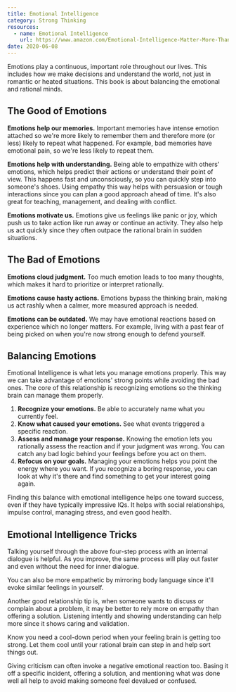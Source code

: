 ```yaml
---
title: Emotional Intelligence
category: Strong Thinking
resources:
  - name: Emotional Intelligence
    url: https://www.amazon.com/Emotional-Intelligence-Matter-More-Than/dp/055338371X
date: 2020-06-08
---
```


Emotions play a continuous, important role throughout our lives. This includes how we make decisions and understand the world, not just in romantic or heated situations. This book is about balancing the emotional and rational minds.

## The Good of Emotions

**Emotions help our memories.** Important memories have intense emotion attached so we're more likely to remember them and therefore more (or less) likely to repeat what happened. For example, bad memories have emotional pain, so we're less likely to repeat them.

**Emotions help with understanding.** Being able to empathize with others' emotions, which helps predict their actions or understand their point of view. This happens fast and unconsciously, so you can quickly step into someone's shoes. Using empathy this way helps with persuasion or tough interactions since you can plan a good approach ahead of time. It's also great for teaching, management, and dealing with conflict.

**Emotions motivate us.** Emotions give us feelings like panic or joy, which push us to take action like run away or continue an activity. They also help us act quickly since they often outpace the rational brain in sudden situations.

## The Bad of Emotions

**Emotions cloud judgment.** Too much emotion leads to too many thoughts, which makes it hard to prioritize or interpret rationally.

**Emotions cause hasty actions.** Emotions bypass the thinking brain, making us act rashly when a calmer, more measured approach is needed.

**Emotions can be outdated.** We may have emotional reactions based on experience which no longer matters. For example, living with a past fear of being picked on when you're now strong enough to defend yourself.

## Balancing Emotions

Emotional Intelligence is what lets you manage emotions properly. This way we can take advantage of emotions' strong points while avoiding the bad ones. The core of this relationship is recognizing emotions so the thinking brain can manage them properly.

1. **Recognize your emotions.** Be able to accurately name what you currently feel.
2. **Know what caused your emotions.** See what events triggered a specific reaction.
3. **Assess and manage your response.** Knowing the emotion lets you rationally assess the reaction and if your judgment was wrong. You can catch any bad logic behind your feelings before you act on them.
4. **Refocus on your goals.** Managing your emotions helps you point the energy where you want. If you recognize a boring response, you can look at why it's there and find something to get your interest going again.

Finding this balance with emotional intelligence helps one toward success, even if they have typically impressive IQs. It helps with social relationships, impulse control, managing stress, and even good health.

## Emotional Intelligence Tricks

Talking yourself through the above four-step process with an internal dialogue is helpful. As you improve, the same process will play out faster and even without the need for inner dialogue.

You can also be more empathetic by mirroring body language since it'll evoke similar feelings in yourself.

Another good relationship tip is, when someone wants to discuss or complain about a problem, it may be better to rely more on empathy than offering a solution. Listening intently and showing understanding can help more since it shows caring and validation.

Know you need a cool-down period when your feeling brain is getting too strong. Let them cool until your rational brain can step in and help sort things out.

Giving criticism can often invoke a negative emotional reaction too. Basing it off a specific incident, offering a solution, and mentioning what was done well all help to avoid making someone feel devalued or confused.
